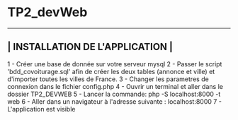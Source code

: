 # TP2_devWeb

---------------------------------------------------------------------------------------------------
|                                   INSTALLATION DE L'APPLICATION                                  |
----------------------------------------------------------------------------------------------------

1 - Créer une base de donnée sur votre serveur mysql 
2 - Passer le script 'bdd_covoiturage.sql' afin de créer les deux tables (annonce et ville) et d'importer toutes les villes de France.
3 - Changer les parametres de connexion dans le fichier config.php
4 - Ouvrir un terminal et aller dans le dossier TP2_DEVWEB
5 - Lancer la commande: php -S localhost:8000 -t web
6 - Aller dans un navigateur à l'adresse suivante : localhost:8000
7 - L'application est visible 
